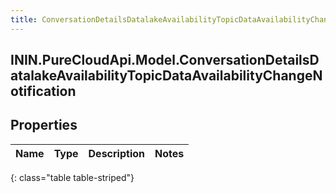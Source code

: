 ```yaml
---
title: ConversationDetailsDatalakeAvailabilityTopicDataAvailabilityChangeNotification
---
```

## ININ.PureCloudApi.Model.ConversationDetailsDatalakeAvailabilityTopicDataAvailabilityChangeNotification

## Properties

|Name | Type | Description | Notes|
|------------ | ------------- | ------------- | -------------|
{: class="table table-striped"}


